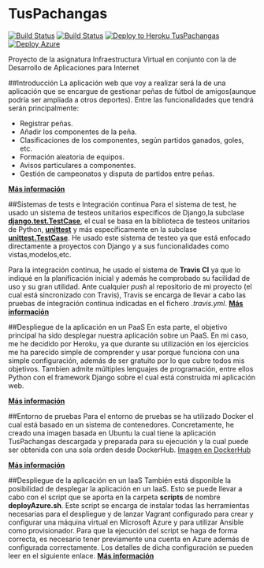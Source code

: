 # TusPachangas
[![Build Status](https://travis-ci.org/mabarrbai/TusPachangas.svg?branch=master)](https://travis-ci.org/mabarrbai/TusPachangas)
[![Build Status](https://snap-ci.com/mabarrbai/TusPachangas/branch/master/build_image)](https://snap-ci.com/mabarrbai/TusPachangas/branch/master)
[![Deploy to Heroku TusPachangas](http://blog.openplans.org/wp-content/uploads/2014/12/Screen-Shot-2014-12-03-at-10.47.32-PM.png)](https://tuspachangas.herokuapp.com/partidos/penha)
[![Deploy Azure](http://www.file-extensions.org/imgs/app-icon/128/10485/microsoft-windows-azure-icon.png)](http://tuspachangas.cloudapp.net/partidos/penha/)

Proyecto de la asignatura Infraestructura Virtual en conjunto con la de Desarrollo de Aplicaciones para Internet

##Introducción
La aplicación web que voy a realizar será la de una aplicación que se encargue de gestionar peñas de fútbol de amigos(aunque podría ser ampliada a otros deportes). Entre las funcionalidades que tendrá serán principalmente:
* Registrar peñas.
* Añadir los componentes de la peña.
* Clasificaciones de los componentes, según partidos ganados, goles, etc.
* Formación aleatoria de equipos.
* Avisos particulares a componentes.
* Gestión de campeonatos y disputa de partidos entre peñas.

[**Más información**](https://github.com/mabarrbai/TusPachangas/blob/master/doc/intro.md)


##Sistemas de tests e Integración continua
Para el sistema de test, he usado un sistema de testeos unitarios específicos de Django,la subclase **[django.test.TestCase](https://docs.djangoproject.com/en/1.8/topics/testing/tools/#django.test.TestCase)**, el cual se basa en la biblioteca de testeos unitarios de Python, **[unittest](https://docs.python.org/3/library/unittest.html#module-unittest)** y más específicamente en la subclase **[unittest.TestCase](https://docs.python.org/3/library/unittest.html#unittest.TestCase)**. 
He usado este sistema de testeo ya que está enfocado directamente a proyectos con Django y a sus funcionalidades como vistas,modelos,etc.

Para la integración continua, he usado el sistema de **Travis CI** ya que lo indiqué en la planificación inicial y además he comprobado su facilidad de uso y su gran utilidad. Ante cualquier *push* al repositorio de mi proyecto (el cual está sincronizado con Travis), Travis se encarga de llevar a cabo las pruebas de integración continua indicadas en el fichero *.travis.yml*.
[**Más información**](https://github.com/mabarrbai/TusPachangas/blob/master/doc/CI.md)

##Despliegue de la aplicación en un PaaS
En esta parte, el objetivo principal ha sido desplegar nuestra aplicación sobre un PaaS. 
En mi caso, me he decidido por Heroku, ya que durante su utilización en los ejercicios me ha parecido simple de comprender y usar porque funciona con una simple configuración, además de ser gratuito por lo que cubre todos mis objetivos. Tambien admite múltiples lenguajes de programación, entre ellos Python con el framework Django sobre el cual está construida mi aplicación web.

[**Más información**](https://github.com/mabarrbai/TusPachangas/blob/master/doc/PAAS.md)


##Entorno de pruebas
Para el entorno de pruebas se ha utilizado Docker el cual está basado en un sistema de contenedores. Concretamente, he creado una imagen basada en Ubuntu la cual tiene la aplicación TusPachangas descargada y preparada para su ejecución y la cual puede ser obtenida con una sola orden desde DockerHub. [Imagen en DockerHub](https://hub.docker.com/r/mabarrbai/tuspachangas/)

[**Más información**](https://github.com/mabarrbai/TusPachangas/blob/master/doc/docker.md)


##Despliegue de la aplicación en un IaaS
También está disponible la posibilidad de desplegar la aplicación en un IaaS.
Esto se puede llevar a cabo con el script que se aporta en la carpeta **scripts** de nombre **deployAzure.sh**. Este script se encarga de instalar todas las herramientas necesarias para el despliegue y de lanzar Vagrant configurado para crear y configurar una máquina virtual en Microsoft Azure y para utilizar Ansible como provisionador.
Para que la ejecución del script se haga de forma correcta, es necesario tener previamente una cuenta en Azure además de configurada correctamente. Los detalles de dicha configuración se pueden leer en el siguiente enlace.
[**Más información**](https://github.com/mabarrbai/TusPachangas/blob/master/doc/IaaS.md)




